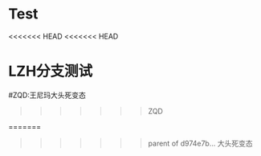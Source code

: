 # Test
<<<<<<< HEAD
<<<<<<< HEAD
# LZH分支测试
#ZQD:王尼玛大头死变态
>>>>>>> ZQD


=======
>>>>>>> parent of d974e7b... 大头死变态
